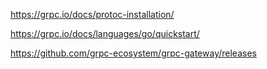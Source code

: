 https://grpc.io/docs/protoc-installation/


https://grpc.io/docs/languages/go/quickstart/

https://github.com/grpc-ecosystem/grpc-gateway/releases